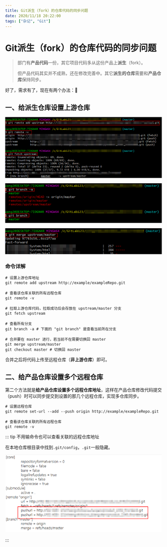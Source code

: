 ```yaml
---
title: Git派生（fork）的仓库代码的同步问题
date: 2020/11/18 20:22:00
tags: ["杂记", "Git"]
---
```


# Git派生（fork）的仓库代码的同步问题

<ClientOnly>
  <display-bar :displayData="$frontmatter"></display-bar>
</ClientOnly>

> 部门有**产品代码**一份，其它项目代码多从这份产品上**派生**（fork）。
>
> 但产品代码其实并不成熟，还在修改完善中。其它**派生的仓库**需要和**产品仓库**保持同步。

好了，需求有了，现在有两个办法：🤔

## 一、给派生仓库设置上游仓库

![forked-update-01](/images/other/devtool/forked-update-01.png)

![forked-update-02](/images/other/devtool/forked-update-02.png)

![forked-update-03](/images/other/devtool/forked-update-03.png)

### 命令详解

``` shell
# 设置上游仓库地址
git remote add upstream http://example/exampleRepo.git

# 查看该仓库关联的所有远程仓库
git remote -v

# 拉取上游仓库代码，拉取成功后会存放在 upstream/master 分支
git fetch upstream

# 查看所有分支
git branch -a # 下面的 "git branch" 是查看当前所在分支

# 合并要在 master 进行，若当前不在需要切换回 master
git merge upstream/master
git checkout master # 切换回 master
```

合并之后将代码上传至远程仓库（**非上游仓库**）即可。

## 二、给产品仓库设置多个远程仓库

第二个方法就是**给产品仓库设置多个远程仓库地址**，这样在产品仓库修改代码提交（push）时可以同步提交到设置的那几个远程仓库，实现多仓库同步。

``` shell
# 设置远程仓库
git remote set-url --add --push origin http://example/exampleRepo.git

# 查看该仓库关联的所有远程仓库
git remote -v
```
::: tip 不用输命令也可以查看关联的远程仓库地址

在本地仓库根目录中找到`.git/config`，`.git`一般隐藏。

![forked-update-04](/images/other/devtool/forked-update-04.png)

:::